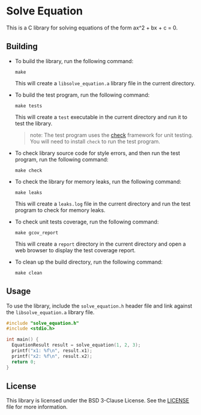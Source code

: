 # Solve Equation

This is a C library for solving equations of the form ax^2 + bx + c = 0.

## Building

* To build the library, run the following command:

  ```
  make
  ```

  This will create a `libsolve_equation.a` library file in the current directory.

* To build the test program, run the following command:

  ```
  make tests
  ```

  This will create a `test` executable in the current directory and run it to test the library.
  >note: The test program uses the [check](https://libcheck.github.io/check/) framework for unit testing. You will need to install `check` to run the test program.

* To check library source code for style errors, and then run the test program, run the following command:
  ```
  make check
  ```

* To check the library for memory leaks, run the following command:

  ```
  make leaks
  ```

  This will create a `leaks.log` file in the current directory and run the test program to check for memory leaks.

* To check unit tests coverage, run the following command:
  ```
  make gcov_report
  ```
  This will create a `report` directory in the current directory and open a web browser to display the test coverage report.

* To clean up the build directory, run the following command:

  ```
  make clean
  ```

## Usage

To use the library, include the `solve_equation.h` header file and link against the `libsolve_equation.a` library file.

```c
#include "solve_equation.h"
#include <stdio.h>

int main() {
  EquationResult result = solve_equation(1, 2, 3);
  printf("x1: %f\n", result.x1);
  printf("x2: %f\n", result.x2);
  return 0;
}
```

## License

This library is licensed under the BSD 3-Clause License. See the [LICENSE](LICENSE) file for more information.